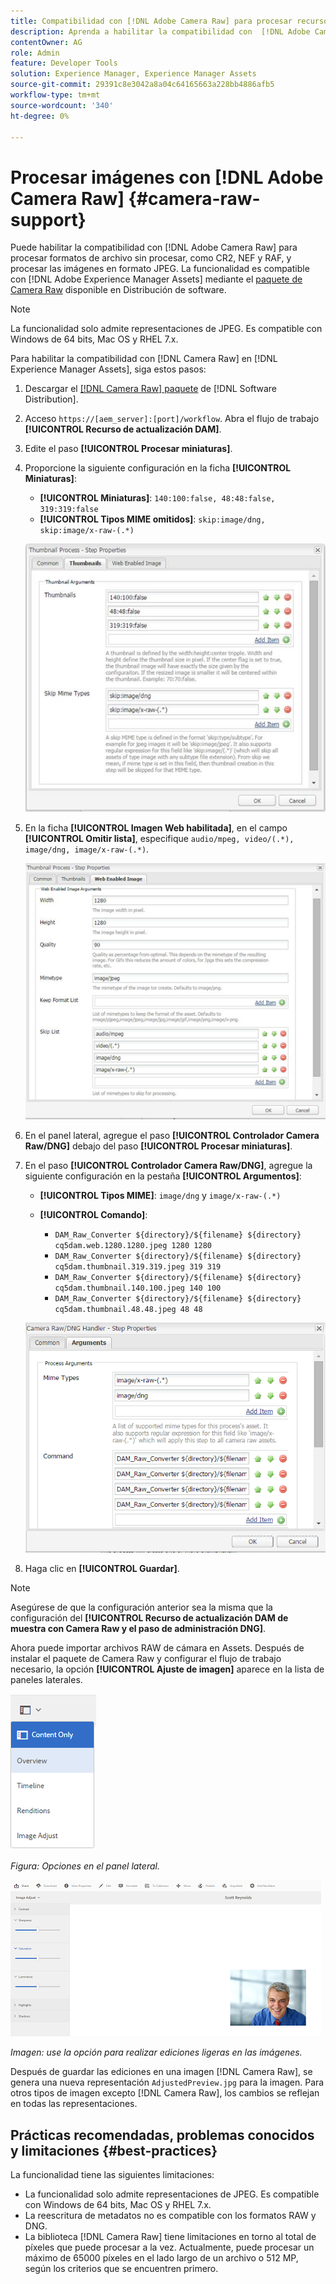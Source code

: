 ```yaml
---
title: Compatibilidad con [!DNL Adobe Camera Raw] para procesar recursos digitales
description: Aprenda a habilitar la compatibilidad con  [!DNL Adobe Camera Raw] en [!DNL Adobe Experience Manager Assets]
contentOwner: AG
role: Admin
feature: Developer Tools
solution: Experience Manager, Experience Manager Assets
source-git-commit: 29391c8e3042a8a04c64165663a228bb4886afb5
workflow-type: tm+mt
source-wordcount: '340'
ht-degree: 0%

---
```


# Procesar imágenes con [!DNL Adobe Camera Raw] {#camera-raw-support}

Puede habilitar la compatibilidad con [!DNL Adobe Camera Raw] para procesar formatos de archivo sin procesar, como CR2, NEF y RAF, y procesar las imágenes en formato JPEG. La funcionalidad es compatible con [!DNL Adobe Experience Manager Assets] mediante el [paquete de Camera Raw](https://experience.adobe.com/#/downloads/content/software-distribution/en/aem.html?package=/content/software-distribution/en/details.html/content/dam/aem/public/adobe/packages/aem630/product/assets/aem-assets-cameraraw-pkg) disponible en Distribución de software.

>[!NOTE]
>
>La funcionalidad solo admite representaciones de JPEG. Es compatible con Windows de 64 bits, Mac OS y RHEL 7.x.

Para habilitar la compatibilidad con [!DNL Camera Raw] en [!DNL Experience Manager Assets], siga estos pasos:

1. Descargar el [[!DNL Camera Raw] paquete](https://experience.adobe.com/#/downloads/content/software-distribution/en/aem.html?package=/content/software-distribution/en/details.html/content/dam/aem/public/adobe/packages/cq650/product/assets/aem-assets-cameraraw-pkg-1.4.8.zip) de [!DNL Software Distribution].
1. Acceso `https://[aem_server]:[port]/workflow`. Abra el flujo de trabajo **[!UICONTROL Recurso de actualización DAM]**.
1. Edite el paso **[!UICONTROL Procesar miniaturas]**.
1. Proporcione la siguiente configuración en la ficha **[!UICONTROL Miniaturas]**:

   * **[!UICONTROL Miniaturas]**: `140:100:false, 48:48:false, 319:319:false`
   * **[!UICONTROL Tipos MIME omitidos]**: `skip:image/dng, skip:image/x-raw-(.*)`

   ![chlimage_1-128](assets/chlimage_1-334.png)

1. En la ficha **[!UICONTROL Imagen Web habilitada]**, en el campo **[!UICONTROL Omitir lista]**, especifique `audio/mpeg, video/(.*), image/dng, image/x-raw-(.*)`.

   ![chlimage_1-129](assets/chlimage_1-335.png)

1. En el panel lateral, agregue el paso **[!UICONTROL Controlador Camera Raw/DNG]** debajo del paso **[!UICONTROL Procesar miniaturas]**.
1. En el paso **[!UICONTROL Controlador Camera Raw/DNG]**, agregue la siguiente configuración en la pestaña **[!UICONTROL Argumentos]**:

   * **[!UICONTROL Tipos MIME]**: `image/dng` y `image/x-raw-(.*)`
   * **[!UICONTROL Comando]**:

      * `DAM_Raw_Converter ${directory}/${filename} ${directory} cq5dam.web.1280.1280.jpeg 1280 1280`
      * `DAM_Raw_Converter ${directory}/${filename} ${directory} cq5dam.thumbnail.319.319.jpeg 319 319`
      * `DAM_Raw_Converter ${directory}/${filename} ${directory} cq5dam.thumbnail.140.100.jpeg 140 100`
      * `DAM_Raw_Converter ${directory}/${filename} ${directory} cq5dam.thumbnail.48.48.jpeg 48 48`

   ![chlimage_1-130](assets/chlimage_1-336.png)

1. Haga clic en **[!UICONTROL Guardar]**.

>[!NOTE]
>
>Asegúrese de que la configuración anterior sea la misma que la configuración del **[!UICONTROL Recurso de actualización DAM de muestra con Camera Raw y el paso de administración DNG]**.

Ahora puede importar archivos RAW de cámara en Assets. Después de instalar el paquete de Camera Raw y configurar el flujo de trabajo necesario, la opción **[!UICONTROL Ajuste de imagen]** aparece en la lista de paneles laterales.

![chlimage_1-131](assets/chlimage_1-337.png)

*Figura: Opciones en el panel lateral.*

![chlimage_1-132](assets/chlimage_1-338.png)

*Imagen: use la opción para realizar ediciones ligeras en las imágenes.*

Después de guardar las ediciones en una imagen [!DNL Camera Raw], se genera una nueva representación `AdjustedPreview.jpg` para la imagen. Para otros tipos de imagen excepto [!DNL Camera Raw], los cambios se reflejan en todas las representaciones.

## Prácticas recomendadas, problemas conocidos y limitaciones {#best-practices}

La funcionalidad tiene las siguientes limitaciones:

* La funcionalidad solo admite representaciones de JPEG. Es compatible con Windows de 64 bits, Mac OS y RHEL 7.x.
* La reescritura de metadatos no es compatible con los formatos RAW y DNG.
* La biblioteca [!DNL Camera Raw] tiene limitaciones en torno al total de píxeles que puede procesar a la vez. Actualmente, puede procesar un máximo de 65000 píxeles en el lado largo de un archivo o 512 MP, según los criterios que se encuentren primero.
